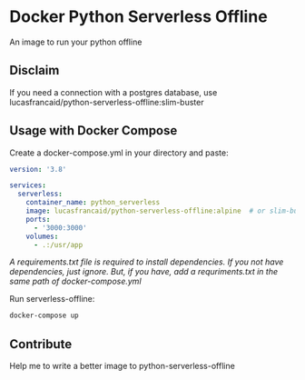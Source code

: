# Docker Python Serverless Offline
An image to run your python offline

## Disclaim
If you need a connection with a postgres database, use lucasfrancaid/python-serverless-offline:slim-buster

## Usage with Docker Compose
Create a docker-compose.yml in your directory and paste:
```yml
version: '3.8'

services:
  serverless:
    container_name: python_serverless
    image: lucasfrancaid/python-serverless-offline:alpine  # or slim-buster 
    ports:
      - '3000:3000'
    volumes:
      - .:/usr/app
```

*A requirements.txt file is required to install dependencies. If you not have dependencies, just ignore. But, if you have, add a requriments.txt in the same path of docker-compose.yml*

Run serverless-offline:
```bash
docker-compose up
```

## Contribute
Help me to write a better image to python-serverless-offline
